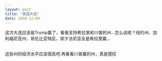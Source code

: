 ```yaml
---
layout: post
title: "美国大选"
date: 2016-11-09
---
```


这次大选应该是Trump赢了，看看支持希拉里和川普的州...怎么说呢？纽约州、加利福尼亚州、哥伦比亚特区、宾夕法尼亚全是希拉里赢...

<br/>这些州的经济水平应该很高吧.再看看川普赢的州，真是感叹
